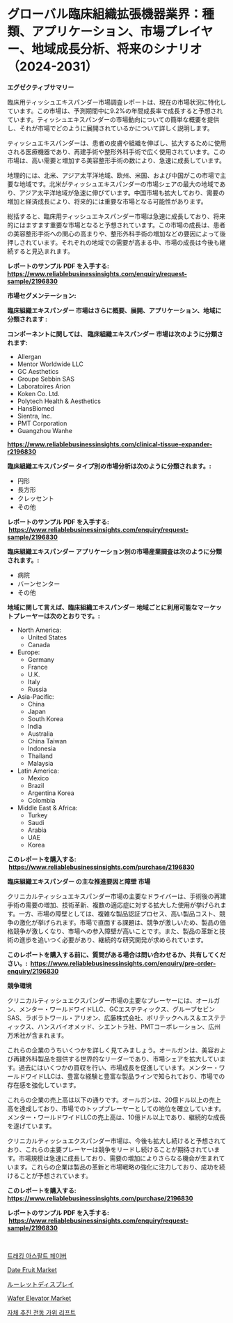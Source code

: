 <p><h1>グローバル臨床組織拡張機器業界：種類、アプリケーション、市場プレイヤー、地域成長分析、将来のシナリオ（2024-2031）</h1></p><p><strong>エグゼクティブサマリー</strong></p>
<p><p>臨床用ティッシュエキスパンダー市場調査レポートは、現在の市場状況に特化しています。この市場は、予測期間中に9.2%の年間成長率で成長すると予想されています。ティッシュエキスパンダーの市場動向についての簡単な概要を提供し、それが市場でどのように展開されているかについて詳しく説明します。</p><p>ティッシュエキスパンダーは、患者の皮膚や組織を伸ばし、拡大するために使用される医療機器であり、再建手術や整形外科手術で広く使用されています。この市場は、高い需要と増加する美容整形手術の数により、急速に成長しています。</p><p>地理的には、北米、アジア太平洋地域、欧州、米国、および中国がこの市場で主要な地域です。北米がティッシュエキスパンダーの市場シェアの最大の地域であり、アジア太平洋地域が急速に伸びています。中国市場も拡大しており、需要の増加と経済成長により、将来的には重要な市場となる可能性があります。</p><p>総括すると、臨床用ティッシュエキスパンダー市場は急速に成長しており、将来的にはますます重要な市場となると予想されています。この市場の成長は、患者の美容整形手術への関心の高まりや、整形外科手術の増加などの要因によって後押しされています。それぞれの地域での需要が高まる中、市場の成長は今後も継続すると見込まれます。</p></p>
<p><strong>レポートのサンプル PDF を入手する: <a href="https://www.reliablebusinessinsights.com/enquiry/request-sample/2196830">https://www.reliablebusinessinsights.com/enquiry/request-sample/2196830</a></strong></p>
<p><strong>市場セグメンテーション:</strong></p>
<p><strong> 臨床組織エキスパンダー 市場はさらに概要、展開、アプリケーション、地域に分類されます :</strong></p>
<p><strong>コンポーネントに関しては、 臨床組織エキスパンダー 市場は次のように分類されます: &nbsp;</strong></p>
<p><ul><li>Allergan</li><li>Mentor Worldwide LLC</li><li>GC Aesthetics</li><li>Groupe Sebbin SAS</li><li>Laboratoires Arion</li><li>Koken Co. Ltd.</li><li>Polytech Health & Aesthetics</li><li>HansBiomed</li><li>Sientra, Inc.</li><li>PMT Corporation</li><li>Guangzhou Wanhe</li></ul></p>
<p><strong><a href="https://www.reliablebusinessinsights.com/clinical-tissue-expander-r2196830">https://www.reliablebusinessinsights.com/clinical-tissue-expander-r2196830</a></strong></p>
<p><strong> 臨床組織エキスパンダー タイプ別の市場分析は次のように分類されます。:</strong></p>
<p><ul><li>円形</li><li>長方形</li><li>クレッセント</li><li>その他</li></ul></p>
<p><strong>レポートのサンプル PDF を入手する: &nbsp;<a href="https://www.reliablebusinessinsights.com/enquiry/request-sample/2196830">https://www.reliablebusinessinsights.com/enquiry/request-sample/2196830</a></strong></p>
<p><strong> 臨床組織エキスパンダー アプリケーション別の市場産業調査は次のように分類されます。:</strong></p>
<p><ul><li>病院</li><li>バーンセンター</li><li>その他</li></ul></p>
<p><strong>地域に関して言えば、臨床組織エキスパンダー 地域ごとに利用可能なマーケットプレーヤーは次のとおりです。:</strong></p>
<p><ul>
    <li>
        North America:
        <ul>
            <li>United States</li>
            <li>Canada</li>
        </ul>
    </li>
    <li>
        Europe:
        <ul>
            <li>Germany</li>
            <li>France</li>
            <li>U.K.</li>
            <li>Italy</li>
            <li>Russia</li>
        </ul>
    </li>
    <li>
        Asia-Pacific:
        <ul>
            <li>China</li>
            <li>Japan</li>
            <li>South Korea</li>
            <li>India</li>
            <li>Australia</li>
            <li>China Taiwan</li>
            <li>Indonesia</li>
            <li>Thailand</li>
            <li>Malaysia</li>
        </ul>
    </li>
    <li>
        Latin America:
        <ul>
            <li>Mexico</li>
            <li>Brazil</li>
            <li>Argentina Korea</li>
            <li>Colombia</li>
        </ul>
    </li>
    <li>
        Middle East & Africa:
        <ul>
            <li>Turkey</li>
            <li>Saudi</li>
            <li>Arabia</li>
            <li>UAE</li>
            <li>Korea</li>
        </ul>
    </li>
    </ul></p>
<p><strong>このレポートを購入する: &nbsp;<a href="https://www.reliablebusinessinsights.com/purchase/2196830">https://www.reliablebusinessinsights.com/purchase/2196830</a></strong></p>
<p><strong>臨床組織エキスパンダー の主な推進要因と障壁 市場</strong></p>
<p><p>クリニカルティッシュエキスパンダー市場の主要なドライバーは、手術後の再建手術の需要の増加、技術革新、複数の適応症に対する拡大した使用が挙げられます。一方、市場の障壁としては、複雑な製品認証プロセス、高い製品コスト、競争の激化が挙げられます。市場で直面する課題は、競争が激しいため、製品の価格競争が激しくなり、市場への参入障壁が高いことです。また、製品の革新と技術の進歩を追いつく必要があり、継続的な研究開発が求められています。</p></p>
<p><strong>このレポートを購入する前に、質問がある場合は問い合わせるか、共有してください。:&nbsp; <a href="https://www.reliablebusinessinsights.com/enquiry/pre-order-enquiry/2196830">https://www.reliablebusinessinsights.com/enquiry/pre-order-enquiry/2196830</a></strong></p>
<p><strong>競争環境</strong></p>
<p><p>クリニカルティッシュエクスパンダー市場の主要なプレーヤーには、オールガン、メンター・ワールドワイドLLC、GCエステティックス、グループセビンSAS、ラボラトワール・アリオン、広藤株式会社、ポリテックヘルス＆エステティックス、ハンスバイオメッド、シエントラ社、PMTコーポレーション、広州万禾社が含まれます。</p><p>これらの企業のうちいくつかを詳しく見てみましょう。オールガンは、美容および再建外科製品を提供する世界的なリーダーであり、市場シェアを拡大しています。過去にはいくつかの買収を行い、市場成長を促進しています。メンター・ワールドワイドLLCは、豊富な経験と豊富な製品ラインで知られており、市場での存在感を強化しています。</p><p>これらの企業の売上高は以下の通りです。オールガンは、20億ドル以上の売上高を達成しており、市場でのトッププレーヤーとしての地位を確立しています。メンター・ワールドワイドLLCの売上高は、10億ドル以上であり、継続的な成長を遂げています。</p><p>クリニカルティッシュエクスパンダー市場は、今後も拡大し続けると予想されており、これらの主要プレーヤーは競争をリードし続けることが期待されています。市場規模は急速に成長しており、需要の増加によりさらなる機会が生まれています。これらの企業は製品の革新と市場戦略の強化に注力しており、成功を続けることが予想されています。</p></p>
<p><strong>このレポートを購入する: &nbsp; <a href="https://www.reliablebusinessinsights.com/purchase/2196830">https://www.reliablebusinessinsights.com/purchase/2196830</a></strong></p>
<p><strong>レポートのサンプル PDF を入手する: &nbsp;<a href="https://www.reliablebusinessinsights.com/enquiry/request-sample/2196830">https://www.reliablebusinessinsights.com/enquiry/request-sample/2196830</a></strong><strong></strong></p>
<p>&nbsp;</p>
<p><p><a href="https://github.com/asratman/Market-Research-Report-List-1/blob/main/7918386111763.md">트래킹 아스팔트 페이버</a></p><p><a href="https://issuu.com/reportprime-2/docs/date-fruit-market-size-2030.pptx">Date Fruit Market</a></p><p><a href="https://github.com/vtbvgl20191192/Market-Research-Report-List-2/blob/main/7790123123631.md">ルーレットディスプレイ</a></p><p><a href="https://github.com/Sinjinluong3e0awx2m195k76/Market-Research-Report-List-2/blob/main/wafer-elevator-market.md">Wafer Elevator Market</a></p><p><a href="https://github.com/Wesleyeilly8796202/Market-Research-Report-List-1/blob/main/8111773111762.md">자체 추진 전동 가위 리프트</a></p></p>